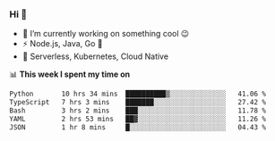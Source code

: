 ### Hi 👋

<!--
**nodejh/nodejh** is a ✨ _special_ ✨ repository because its `README.md` (this file) appears on your GitHub profile.

Here are some ideas to get you started:

- 🔭 I’m currently working on ...
- 🌱 I’m currently learning ...
- 👯 I’m looking to collaborate on ...
- 🤔 I’m looking for help with ...
- 💬 Ask me about ...
- 📫 How to reach me: ...
- 😄 Pronouns: ...
- ⚡ Fun fact: ...
-->

- 🔭 I’m currently working on something cool :wink:
- ⚡ Node.js, Java, Go :thought_balloon:
- 🤖 Serverless, Kubernetes, Cloud Native

📊 **This week I spent my time on**

<!--START_SECTION:waka-->

```txt
Python       10 hrs 34 mins  ██████████▒░░░░░░░░░░░░░░   41.06 %
TypeScript   7 hrs 3 mins    ███████░░░░░░░░░░░░░░░░░░   27.42 %
Bash         3 hrs 2 mins    ███░░░░░░░░░░░░░░░░░░░░░░   11.78 %
YAML         2 hrs 53 mins   ██▓░░░░░░░░░░░░░░░░░░░░░░   11.26 %
JSON         1 hr 8 mins     █░░░░░░░░░░░░░░░░░░░░░░░░   04.43 %
```

<!--END_SECTION:waka-->


<!--
:traffic_light: **Visitors**

![visitors](https://visitor-badge.glitch.me/badge?page_id=nodejh.nodejh)
-->
